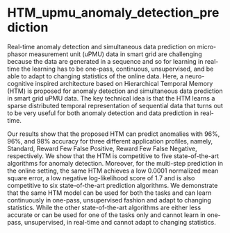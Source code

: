 # HTM_upmu_anomaly_detection_prediction

Real-time anomaly detection and simultaneous data prediction on micro-phasor measurement unit (uPMU) data in smart grid are challenging because the data are generated in a sequence and so for learning in real-time the learning has to be one-pass, continuous, unsupervised, and be able to adapt to changing statistics of the online data. Here, a neuro-cognitive inspired architecture based on Hierarchical Temporal Memory (HTM) is proposed for anomaly detection and simultaneous data prediction in smart grid uPMU data. The key technical idea is that the HTM learns a sparse distributed temporal representation of sequential data that turns out to be very useful for both anomaly detection and data prediction in real-time.

Our results show that the proposed HTM can predict anomalies with 96%, 96%, and 98% accuracy for three different application profiles, namely, Standard, Reward Few False Positive, Reward Few False Negative, respectively. We show that the HTM is competitive to five state-of-the-art algorithms for anomaly detection. Moreover, for the multi-step prediction in the online setting, the same HTM achieves a low 0.0001 normalized mean square error, a low negative log-likelihood score of 1.7 and is also competitive to six state-of-the-art prediction algorithms. We demonstrate that the same HTM model can be used for both the tasks and can learn continuously in one-pass, unsupervised fashion and adapt to changing statistics. While the other state-of-the-art algorithms are either less accurate or can be used for one of the tasks only and cannot learn in one-pass, unsupervised, in real-time and cannot adapt to changing statistics.
